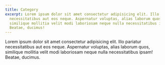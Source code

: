 ```yaml
---
title: Category
excerpt: Lorem ipsum dolor sit amet consectetur adipisicing elit. Illo pariatur
  necessitatibus aut eos neque. Aspernatur voluptas, alias laborum quos,
  similique mollitia velit modi laboriosam neque nulla necessitatibus ipsam!
  Beatae, ducimus!
---
```

Lorem ipsum dolor sit amet consectetur adipisicing elit. Illo pariatur necessitatibus aut eos neque. Aspernatur voluptas, alias laborum quos, similique mollitia velit modi laboriosam neque nulla necessitatibus ipsam! Beatae, ducimus.